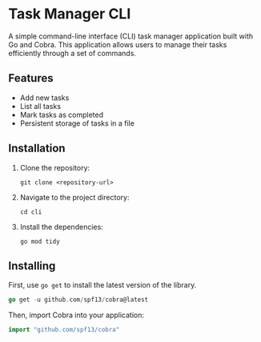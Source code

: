 # Task Manager CLI

A simple command-line interface (CLI) task manager application built with Go and Cobra. This application allows users to manage their tasks efficiently through a set of commands.

## Features

- Add new tasks
- List all tasks
- Mark tasks as completed
- Persistent storage of tasks in a file

## Installation

1. Clone the repository:
   ```
   git clone <repository-url>
   ```
2. Navigate to the project directory:
   ```
   cd cli
   ```
3. Install the dependencies:
   ```
   go mod tidy
   ```

## Installing
First, use `go get` to install the latest version of the library.

```go
go get -u github.com/spf13/cobra@latest
```
Then, import Cobra into your application:

```go
import "github.com/spf13/cobra"
```
